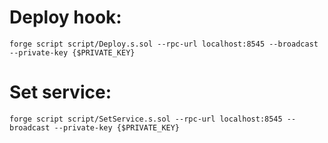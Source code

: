 # Deploy hook:

`forge script script/Deploy.s.sol --rpc-url localhost:8545 --broadcast --private-key {$PRIVATE_KEY}`

# Set service:

`forge script script/SetService.s.sol --rpc-url localhost:8545 --broadcast --private-key {$PRIVATE_KEY}`

